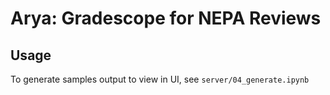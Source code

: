 # Arya: Gradescope for NEPA Reviews

## Usage

To generate samples output to view in UI, see `server/04_generate.ipynb`